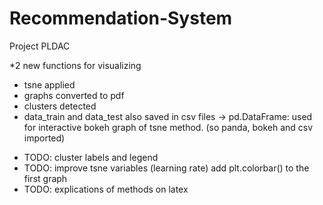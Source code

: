 # Recommendation-System
Project PLDAC

*2 new functions for visualizing
  * tsne applied
  * graphs converted to pdf
  * clusters detected 
* data_train and data_test also saved in csv files -> pd.DataFrame: used for interactive bokeh graph of tsne method. (so panda, bokeh and csv imported)

- TODO: cluster labels and legend
- TODO: improve tsne variables (learning rate) add plt.colorbar() to the first graph
- TODO: explications of methods on latex

